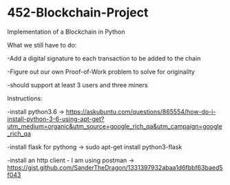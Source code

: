 # 452-Blockchain-Project
Implementation of a Blockchain in Python

What we still have to do:

  -Add a digital signature to each transaction to be added to the chain
  
  -Figure out our own Proof-of-Work problem to solve for originality
  
  -should support at least 3 users and three miners 
  
  
Instructions: 
  
  -install python3.6 -> https://askubuntu.com/questions/865554/how-do-i-install-python-3-6-using-apt-get?utm_medium=organic&utm_source=google_rich_qa&utm_campaign=google_rich_qa
  
   -install flask for pythong -> sudo apt-get install python3-flask
   
   -install an http client - I am using postman -> https://gist.github.com/SanderTheDragon/1331397932abaa1d6fbbf63baed5f043
